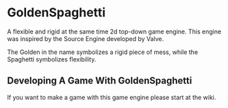 # GoldenSpaghetti
A flexible and rigid at the same time 2d top-down game engine.
This engine was inspired by the Source Engine developed by Valve.

The Golden in the name symbolizes a rigid piece of mess, while the Spaghetti symbolizes flexibility.

## Developing A Game With GoldenSpaghetti
If you want to make a game with this game engine please start at the wiki.
